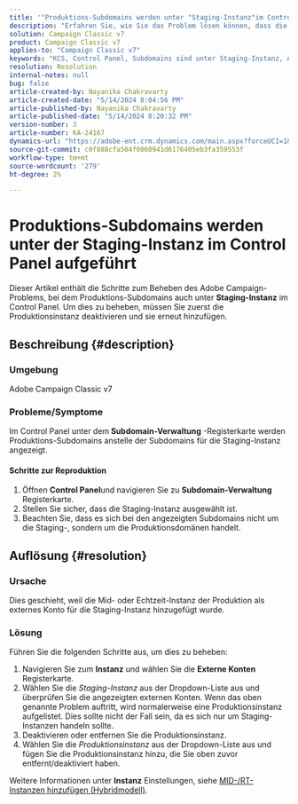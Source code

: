 ```yaml
---
title: '"Produktions-Subdomains werden unter "Staging-Instanz"im Control Panel aufgeführt.'
description: "Erfahren Sie, wie Sie das Problem lösen können, dass die Produktions-Subdomains unter der Staging-Instanz im Control Panel von Adobe Campaign Classic aufgelistet sind."
solution: Campaign Classic v7
product: Campaign Classic v7
applies-to: "Campaign Classic v7"
keywords: "KCS, Control Panel, Subdomains sind unter Staging-Instanz, Adobe Campaign Classic v7, ACC v7, Subdomain-Verwaltung aufgeführt."
resolution: Resolution
internal-notes: null
bug: false
article-created-by: Nayanika Chakravarty
article-created-date: "5/14/2024 8:04:56 PM"
article-published-by: Nayanika Chakravarty
article-published-date: "5/14/2024 8:20:32 PM"
version-number: 3
article-number: KA-24167
dynamics-url: "https://adobe-ent.crm.dynamics.com/main.aspx?forceUCI=1&pagetype=entityrecord&etn=knowledgearticle&id=7bb1d736-2d12-ef11-9f8a-6045bd026dc7"
source-git-commit: c0f888cfa504f0060941d6176405eb3fa359553f
workflow-type: tm+mt
source-wordcount: '279'
ht-degree: 2%

---
```


# Produktions-Subdomains werden unter der Staging-Instanz im Control Panel aufgeführt


Dieser Artikel enthält die Schritte zum Beheben des Adobe Campaign-Problems, bei dem Produktions-Subdomains auch unter <b>Staging-Instanz</b> im Control Panel. Um dies zu beheben, müssen Sie zuerst die Produktionsinstanz deaktivieren und sie erneut hinzufügen.

## Beschreibung {#description}


### <b>Umgebung</b>

Adobe Campaign Classic v7

### <b>Probleme/Symptome</b>

Im Control Panel unter dem<b> Subdomain-Verwaltung</b> -Registerkarte werden Produktions-Subdomains anstelle der Subdomains für die Staging-Instanz angezeigt.

#### <b>Schritte zur Reproduktion</b>

1. Öffnen <b>Control Panel</b>und navigieren Sie zu <b>Subdomain-Verwaltung </b>Registerkarte.
2. Stellen Sie sicher, dass die Staging-Instanz ausgewählt ist.
3. Beachten Sie, dass es sich bei den angezeigten Subdomains nicht um die Staging-, sondern um die Produktionsdomänen handelt.



## Auflösung {#resolution}


### Ursache

Dies geschieht, weil die Mid- oder Echtzeit-Instanz der Produktion als externes Konto für die Staging-Instanz hinzugefügt wurde.

### Lösung

Führen Sie die folgenden Schritte aus, um dies zu beheben:

1. Navigieren Sie zum <b>Instanz</b> und wählen Sie die <b>Externe Konten </b>Registerkarte.
2. Wählen Sie die *Staging-Instanz* aus der Dropdown-Liste aus und überprüfen Sie die angezeigten externen Konten. Wenn das oben genannte Problem auftritt, wird normalerweise eine Produktionsinstanz aufgelistet. Dies sollte nicht der Fall sein, da es sich nur um Staging-Instanzen handeln sollte.
3. Deaktivieren oder entfernen Sie die Produktionsinstanz.
4. Wählen Sie die *Produktionsinstanz* aus der Dropdown-Liste aus und fügen Sie die Produktionsinstanz hinzu, die Sie oben zuvor entfernt/deaktiviert haben.


Weitere Informationen unter <b>Instanz</b> Einstellungen, siehe [MID-/RT-Instanzen hinzufügen (Hybridmodell)](https://experienceleague.adobe.com/en/docs/control-panel/using/instances-settings/external-accounts#add).

